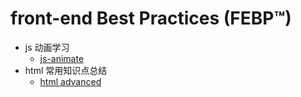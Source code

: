 # front-end Best Practices (FEBP™)
- js 动画学习
	- [js-animate](js-practice/animate)
- html 常用知识点总结
  - [html advanced](html-advanced.md)
